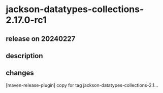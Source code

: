 # jackson-datatypes-collections-2.17.0-rc1

## release on 20240227

## description

## changes

[maven-release-plugin] copy for tag jackson-datatypes-collections-2.1…

